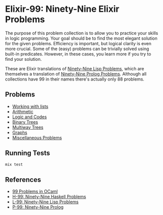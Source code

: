 # Elixir-99: Ninety-Nine Elixir Problems

The purpose of this problem collection is to allow you to practice your skills in logic programming. Your goal should be to find the most elegant solution for the given problems. Efficiency is important, but logical clarity is even more crucial. Some of the (easy) problems can be trivially solved using built-in predicates. However, in these cases, you learn more if you try to find your solution.

These are Elixir translations of [Ninety-Nine Lisp Problems][ninety-nine-lisp-url], which are themselves a translation of [Ninety-Nine Prolog Problems][ninety-nine-prolog-url]. Although all collections have 99 in their names there's actually only 88 problems.

## Problems

* [Working with lists](working-with-lists.md)
* [Arithmetic](arithmetic.md)
* [Logic and Codes](logic-and-codes.md)
* [Binary Trees](binary-trees.md)
* [Multiway Trees](multiway-trees.md)
* [Graphs](graphs.md)
* [Miscellaneous Problems](miscellaneous-problems.md)

## Running Tests
```elixir
mix test
```

## References

* [99 Problems in OCaml][ninety-nine-ocaml-url]
* [H-99: Ninety-Nine Haskell Problems][ninety-nine-haskell-url]
* [L-99: Ninety-Nine Lisp Problems][ninety-nine-lisp-url]
* [P-99: Ninety-Nine Prolog][ninety-nine-prolog-url]

[ninety-nine-ocaml-url]: https://github.com/christiankissig/ocaml99/wiki
[ninety-nine-haskell-url]: https://wiki.haskell.org/H-99:_Ninety-Nine_Haskell_Problems
[ninety-nine-lisp-url]: https://www.ic.unicamp.br/~meidanis/courses/mc336/2006s2/funcional/L-99_Ninety-Nine_Lisp_Problems.html
[ninety-nine-prolog-url]: https://www.ic.unicamp.br/~meidanis/courses/mc336/2009s2/prolog/problemas
